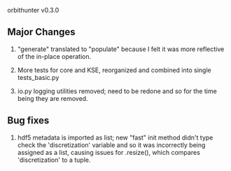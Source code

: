 orbithunter v0.3.0

Major Changes
-------------
1. "generate" translated to "populate" because I felt it was more reflective of the in-place operation.

2. More tests for core and KSE, reorganized and combined into single tests_basic.py 

3. io.py logging utilities removed; need to be redone and so for the time being they are removed. 


Bug fixes
---------
1. hdf5 metadata is imported as list; new "fast" init method didn't type check the 'discretization' variable
and so it was incorrectly being assigned as a list, causing issues for .resize(), which compares 'discretization'
to a tuple. 




